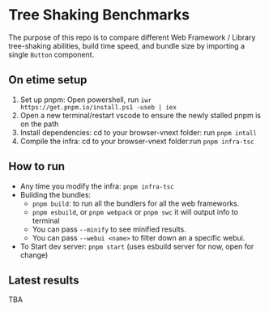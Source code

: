 # Tree Shaking Benchmarks

The purpose of this repo is to compare different Web Framework / Library tree-shaking abilities, build time speed, and bundle size by importing a single `Button` component. 

## On etime setup
1. Set up pnpm: Open powershell, run `iwr https://get.pnpm.io/install.ps1 -useb | iex`
2. Open a new terminal/restart vscode to ensure the newly stalled pnpm is on the path
3. Install dependencies: cd to your browser-vnext folder: run `pnpm intall`
4. Compile the infra: cd to your browser-vnext folder:run `pnpm infra-tsc`

## How to run
- Any time you modify the infra: `pnpm infra-tsc`
- Building the bundles:
    - `pnpm build`: to run all the bundlers for all the web frameworks.
    - `pnpm esbuild`, or `pnpm webpack` or `pnpm swc` it will output info to terminal
    -  You can pass `--minify` to see minified results.
    -  You can pass `--webui <name>` to filter down an a specific webui.
- To Start dev server: `pnpm start` (uses esbuild server for now, open for change)

## Latest results
TBA
